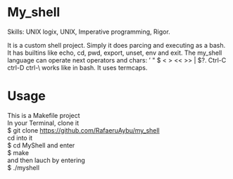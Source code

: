 # My_shell

Skills:
  UNIX logix, UNIX, Imperative programming, Rigor.

It is a custom shell project. Simply it does parcing and executing as a bash. It has builtins like echo, cd, pwd, export, unset, env and exit. The my_shell language can operate next operators and chars: ’ " $ < > << >> | $?. Ctrl-C ctrl-D ctrl-\ works like in bash. It uses termcaps.
# Usage
This is a Makefile project\
In your Terminal, clone it\
$ git clone https://github.com/RafaeruAybu/my_shell \
cd into it\
$ cd MyShell and enter\
$ make\
and then lauch by entering\
$ ./myshell
